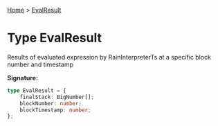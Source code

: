 [Home](../index.md) &gt; [EvalResult](./evalresult.md)

# Type EvalResult

Results of evaluated expression by RainInterpreterTs at a specific block number and timestamp

<b>Signature:</b>

```typescript
type EvalResult = {
    finalStack: BigNumber[];
    blockNumber: number;
    blockTimestamp: number;
};
```
